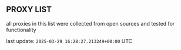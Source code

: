 ## PROXY LIST

all proxies in this list were collected from open sources and tested for functionality

last update: `2025-03-29 16:28:27.213249+00:00` UTC